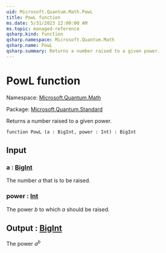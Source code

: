 ```yaml
---
uid: Microsoft.Quantum.Math.PowL
title: PowL function
ms.date: 5/31/2023 12:00:00 AM
ms.topic: managed-reference
qsharp.kind: function
qsharp.namespace: Microsoft.Quantum.Math
qsharp.name: PowL
qsharp.summary: Returns a number raised to a given power.
---
```


# PowL function

Namespace: [Microsoft.Quantum.Math](xref:Microsoft.Quantum.Math)

Package: [Microsoft.Quantum.Standard](https://nuget.org/packages/Microsoft.Quantum.Standard)


Returns a number raised to a given power.

```qsharp
function PowL (a : BigInt, power : Int) : BigInt
```


## Input

### a : [BigInt](xref:microsoft.quantum.qsharp.valueliterals#bigint-literals)

The number $a$ that is to be raised.


### power : [Int](xref:microsoft.quantum.qsharp.valueliterals#int-literals)

The power $b$ to which $a$ should be raised.



## Output : [BigInt](xref:microsoft.quantum.qsharp.valueliterals#bigint-literals)

The power $a^b$